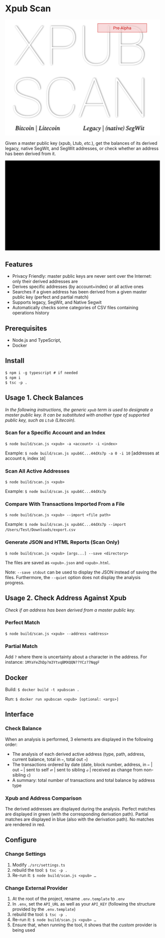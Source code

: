 # Xpub Scan

![XPUB](./doc/logo_pre_alpha.png)

Given a master public key (xpub, Ltub, *etc.*), get the balances of its derived legacy, native SegWit, and SegWit addresses, or check whether an address has been derived from it.

![Example](./doc/demo_balance.gif)

## Features

* Privacy Friendly: master public keys are never sent over the Internet: only their derived addresses are 
* Derives specific addresses (by account+index) or all active ones
* Searches if a given address has been derived from a given master public key (perfect and partial match)
* Supports legacy, SegWit, and Native Segwit
* Automatically checks some categories of CSV files containing operations history

## Prerequisites

- Node.js and TypeScript,
- Docker

## Install

```
$ npm i -g typescript # if needed
$ npm i
$ tsc -p .
```

## Usage 1. Check Balances

*In the following instructions, the generic `xpub` term is used to designate a master public key. It can be substituted with another type of supported public key, such as `Ltub` (Litecoin).*

### Scan for a Specific Account and an Index

`$ node build/scan.js <xpub> -a <account> -i <index>`

Example: 
`$ node build/scan.js xpub6C...44dXs7p -a 0 -i 10` [addresses at account `0`, index `10`]

### Scan All Active Addresses

`$ node build/scan.js <xpub>`

Example: 
`$ node build/scan.js xpub6C...44dXs7p`

### Compare With Transactions Imported From a File

`$ node build/scan.js <xpub> --import <file path>`

Example:
`$ node build/scan.js xpub6C...44dXs7p --import /Users/Test/Downloads/export.csv`

### Generate JSON and HTML Reports (Scan Only)

`$ node build/scan.js <xpub> [args...] --save <directory>`

The files are saved as `<xpub>.json` and `<xpub>.html`.

Note: `--save stdout` can be used to display the JSON instead of saving the files. Furthermore, the `--quiet` option does not display the analysis progress.

## Usage 2. Check Address Against Xpub

*Check if an address has been derived from a master public key.*

### Perfect Match

`$ node build/scan.js <xpub> --address <address>`

### Partial Match

Add `?` where there is uncertainty about a character in the address. For instance: `1MYaYeZhDp?m3YtvqBMXQQN??YCz?7NqgF`

## Docker

Build: `$ docker build -t xpubscan .`

Run: `$ docker run xpubscan <xpub> [optional: <args>]`

## Interface

### Check Balance
When an analysis is performed, 3 elements are displayed in the following order:
* The analysis of each derived active address (type, path, address, current balance, total in `←`, total out `→`)
* The transactions ordered by date (date, block number, address, in `←` | out `→` | sent to self `⮂` | sent to sibling `↺` | received as change from non-sibling `c`)
* A summary: total number of transactions and total balance by address type

### Xpub and Address Comparison
The derived addresses are displayed during the analysis. Perfect matches are displayed in green (with the corresponding derivation path). Partial matches are displayed in blue (also with the derivation path). No matches are rendered in red.

## Configure

### Change Settings

1. Modify `./src/settings.ts`
2. rebuild the tool: `$ tsc -p .`
3. Re-run it: `$ node build/scan.js <xpub> …`

### Change External Provider

1. At the root of the project, rename `.env.template` to `.env`
2. In `.env`, set the `API_URL` as well as your `API_KEY` (following the structure provided by the `.env.template`)
3. rebuild the tool: `$ tsc -p .`
4. Re-run it: `$ node build/scan.js <xpub> …`
5. Ensure that, when running the tool, it shows that the *custom* provider is being used
